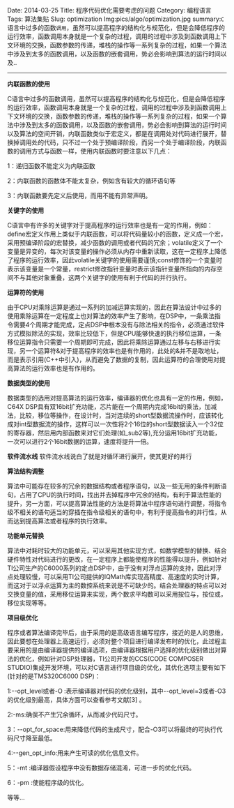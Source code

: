 Date: 2014-03-25
Title: 程序代码优化需要考虑的问题
Category: 编程语言
Tags: 算法集贴
Slug: optimization
Img:pics/algo/optimization.jpg
summary:`C`语言中过多的函数`调用`，虽然可以提高程序的结构化与规范化，但是会降低程序的运行效率，函数调用本身就是一个复杂的过程，调用的过程中涉及到函数调用上下文环境的交换，函数参数的传递，堆栈的操作等一系列复杂的过程，如果一个算法中涉及到太多的函数调用，以及函数的嵌套调用，势必会影响到算法的运行时间以及..



----------

**内联函数的使用**

C语言中过多的函数调用，虽然可以提高程序的结构化与规范化，但是会降低程序的运行效率，函数调用本身就是一个复杂的过程，调用的过程中涉及到函数调用上下文环境的交换，函数参数的传递，堆栈的操作等一系列复杂的过程，如果一个算法中涉及到太多的函数调用，以及函数的嵌套调用，势必会影响到算法的运行时间以及算法的空间开销，内联函数类似于宏定义，都是在调用处对代码进行展开，替换掉调用处的代码，只不过一个处于预编译阶段，而另一个处于编译阶段，内联函数的调用方式与函数一样，使用内联函数时要注意以下几点：

1：递归函数不能定义为内联函数

2：内联函数的函数体不能太复杂，例如含有较大的循环语句等

3：内联函数要先定义后使用，而用不能有异常声明。

**关键字的使用**

C语言中有许多的关键字对于提高程序的运行效率也是有一定的作用，例如：define宏定义作用上类似于内联函数，可以将代码量较小的函数，定义成一个宏，采用预编译阶段的宏替换，减少函数的调用或者代码的冗余；volatile定义了一个变量是异变的，每次对该变量的操作必须从内存中重新读取，这在一定程序上降低了程序的运行效率，因此volatile关键字的使用需要谨慎;const修饰的一个变量时表示该变量是一个常量，restrict修改指针变量时表示该指针变量所指向的内存空间不与其他对象重叠，这两个关键字的使用有利于代码的并行执行。

**运算符的使用**

由于CPU对乘除运算是通过一系列的加减运算实现的，因此在算法设计中过多的使用乘除运算在一定程度上也对算法的效率产生了影响，在DSP中，一条乘法指令需要4个周期才能完成，定点DSP中根本没有与除法相关的指令，必须通过软件方式模拟除法的实现，效率比较低下，但是CPU能够快速的执行移位运算，一条移位运算指令只需要一个周期即可完成，因此将乘除运算通过左移与右移进行实现，另一个运算符&对于提高程序的效率也是有作用的，此处的&并不是取地址，而是表示引用(C++中引入)，从而避免了数据的复制，因此运算符的合理使用对提高算法的运行效率也是有作用的。

**数据类型的使用**

数据类型的选用对提高算法的运行效率，编译器的优化也具有一定的作用，例如，C64X DSP具有双16bit扩充功能，芯片能在一个周期内完成16bit的乘法，加减法，比较，移位等操作，在设计时，当对连续的short型数据流操作时，应该转化成对int型数据流的操作，这样可以一次性将2个16位的short型数据读入一个32位的寄存器，然后用内部函数来对它们处理(如_sub2等),充分运用16bit扩充功能，一次可以进行2个16bit数据的运算，速度将提升一倍。

**软件流水线**
软件流水线说白了就是对循环进行展开，使其更好的并行


**算法结构调整**

算法中可能存在较多的冗余的数据结构或者程序语句，以及一些无用的条件判断语句，占用了CPU的执行时间，找出并去掉程序中冗余的结构，有利于算法性能的提升，另一方面，可以提高算法性能的方法是将算法中程序语句进行调整，将指令级不相关的语句适当的穿插在指令级相关的语句中，有利于提高指令的并行性，从而达到提高算法或者程序的执行效率。

**功能单元替换**

算法中对耗时较大的功能单元，可以采用其他实现方式，如数学模型的替换、结合硬件特性对代码进行的更改，在一定程序上都能使程序的性能得以提升，例如针对TI公司生产的C6000系列的定点DSP中，由于没有对浮点运算的支持，因此对浮点处理较慢，可以采用TI公司提供的IQMath库实现高精度、高速度的实时计算，而这对于以浮点运算为主的数控系统来说是不可缺少的。结合处理器的特点可以对交换变量的值，采用移位运算来实现，两个数求平均数可以采用按位与，按位或，移位实现等等。


**项目级优化**

程序或者算法编译完毕后，由于采用的是高级语言编写程序，接近的是人的思维，因此要想在处理器上高速运行，必须对整个项目进行编译发布时的优化，此过程主要采用的是由编译器提供的编译选项，由编译器根据用户选择的优化级别做出对算法的优化，例如针对DSP处理器，TI公司开发的CCS(CODE COMPOSER STUDIO)集成开发环境，可以对C语言进行项目级的优化，其优化选项主要有如下(针对的是TMS320C6000 DSP)：

1:--opt_level或者-O :表示编译器对代码的优化级别，其中--opt_level=3或者-O3的优化级别最高，具体方面可以查看参考文献[3] 。

2:-ms:确俣不产生冗余循环，从而减少代码尺寸。

3：--opt_for_space:用来降低代码的生成尺寸，配合-O3可以将最终的可执行代码尺寸降至最低。

4:--gen_opt_info:用来产生可读的优化信息文件。

5：-mt :编译器假设程序中没有数据存储混淆，可进一步的优化代码。

6：-pm :使能程序级的优化。

等等...
